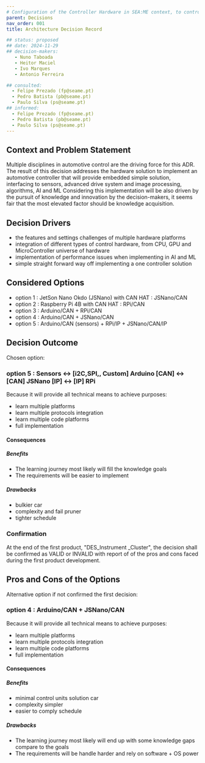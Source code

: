 ```yaml
---
# Configuration of the Controller Hardware in SEA:ME context, to control the Racer "Waveshare" 
parent: Decisions
nav_order: 001
title: Architecture Decision Record

## status: proposed
## date: 2024-11-29
## decision-makers: 
   - Nuno Taboada
   - Heitor Maciel
   - Ivo Marques
   - Antonio Ferreira

## consulted: 
  - Felipe Prezado (fp@seame.pt)
  - Pedro Batista (pb@seame.pt)
  - Paulo Silva (ps@seame.pt)
## informed: 
  - Felipe Prezado (fp@seame.pt)
  - Pedro Batista (pb@seame.pt)
  - Paulo Silva (ps@seame.pt)
---
```


## Context and Problem Statement

Multiple disciplines in automotive control are the driving force for this ADR. The result of this decision addresses the hardware solution to implement an automotive controller that will provide embedded simple solution, interfacing to sensors, advanced drive system and image processing, algorithms, AI and ML
Considering this implementation will be also driven by the pursuit of knowledge and innovation by the decision-makers, it seems fair that the most elevated factor should be knowledge acquisition.

## Decision Drivers

* the features and settings challenges of multiple hardware platforms
* integration of different types of control hardware, from CPU, GPU and MicroController universe of hardware
* implementation of performance issues when implementing in AI and ML
* simple straight forward way off implementing a one controller solution

## Considered Options

* option 1 : JetSon Nano Okdo (JSNano) with CAN HAT : JSNano/CAN
* option 2 : Raspberry Pi 4B with CAN HAT : RPi/CAN
* option 3 : Arduino/CAN + RPi/CAN
* option 4 : Arduino/CAN + JSNano/CAN
* option 5 : Arduino/CAN (sensors) + RPi/IP + JSNano/CAN/IP 

## Decision Outcome

Chosen option:
 ### option 5 : Sensors <-> [i2C,SPI,, Custom] Arduino [CAN]  <-> [CAN] JSNano [IP] <->  [IP] RPi

Because it will provide all technical means to achieve purposes:
- learn multiple platforms
- learn multiple protocols integration
- learn multiple code platforms 
- full implementation

#### Consequences

##### Benefits
* The learning journey most likely will fill the knowledge goals
* The requirements will be easier to implement

##### Drawbacks
 * bulkier car
 * complexity and fail pruner
 * tighter schedule

### Confirmation

At the end of the first product, "DES_Instrument _Cluster", the decision shall be confirmed as  VALID or INVALID
with report of of the pros and cons faced during the first product development.

## Pros and Cons of the Options

Alternative option if not confirmed the first decision:
###  option 4 : Arduino/CAN + JSNano/CAN

Because it will provide all technical means to achieve purposes:
- learn multiple platforms
- learn multiple protocols integration
- learn multiple code platforms 
- full implementation

#### Consequences

##### Benefits
 * minimal control units solution car
 * complexity simpler
 * easier to comply schedule
 
##### Drawbacks
* The learning journey most likely will end up with some  knowledge gaps compare to the goals
* The requirements will be handle harder and rely on software + OS power

